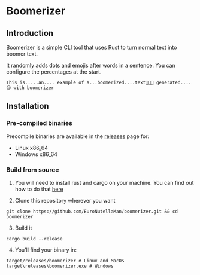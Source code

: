 # Boomerizer

## Introduction
Boomerizer is a simple CLI tool that uses Rust to turn normal text into boomer text.

It randomly adds dots and emojis after words in a sentence. You can configure the percentages at the start.

```
This is.....an.... example of a...boomerized....text🤪🤪🤪 generated....😏 with boomerizer
```

## Installation

### Pre-compiled binaries
Precompile binaries are available in the [releases](https://github.com/EuroNutellaMan/boomerizer/releases) page for:
- Linux x86_64
- Windows x86_64

### Build from source
1. You will need to install rust and cargo on your machine. You can find out how to do that [here](https://doc.rust-lang.org/stable/book/ch01-01-installation.html)

2. Clone this repository wherever you want
```
git clone https://github.com/EuroNutellaMan/boomerizer.git && cd boomerizer
```

3. Build it
```
cargo build --release
```

4. You'll find your binary in:
```
target/releases/boomerizer # Linux and MacOS
target\releases\boomerizer.exe # Windows
